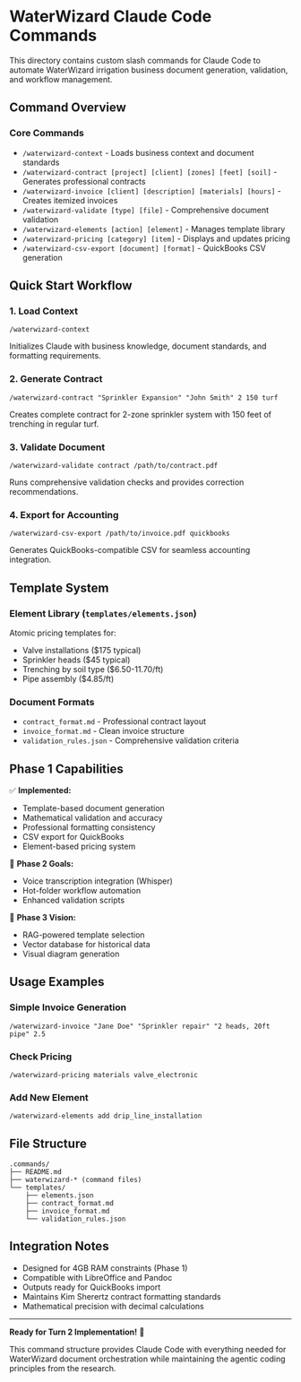 # WaterWizard Claude Code Commands

This directory contains custom slash commands for Claude Code to automate WaterWizard irrigation business document generation, validation, and workflow management.

## Command Overview

### Core Commands
- `/waterwizard-context` - Loads business context and document standards
- `/waterwizard-contract [project] [client] [zones] [feet] [soil]` - Generates professional contracts
- `/waterwizard-invoice [client] [description] [materials] [hours]` - Creates itemized invoices  
- `/waterwizard-validate [type] [file]` - Comprehensive document validation
- `/waterwizard-elements [action] [element]` - Manages template library
- `/waterwizard-pricing [category] [item]` - Displays and updates pricing
- `/waterwizard-csv-export [document] [format]` - QuickBooks CSV generation

## Quick Start Workflow

### 1. Load Context
```
/waterwizard-context
```
Initializes Claude with business knowledge, document standards, and formatting requirements.

### 2. Generate Contract
```
/waterwizard-contract "Sprinkler Expansion" "John Smith" 2 150 turf
```
Creates complete contract for 2-zone sprinkler system with 150 feet of trenching in regular turf.

### 3. Validate Document
```
/waterwizard-validate contract /path/to/contract.pdf
```
Runs comprehensive validation checks and provides correction recommendations.

### 4. Export for Accounting
```
/waterwizard-csv-export /path/to/invoice.pdf quickbooks
```
Generates QuickBooks-compatible CSV for seamless accounting integration.

## Template System

### Element Library (`templates/elements.json`)
Atomic pricing templates for:
- Valve installations ($175 typical)
- Sprinkler heads ($45 typical) 
- Trenching by soil type ($6.50-11.70/ft)
- Pipe assembly ($4.85/ft)

### Document Formats
- `contract_format.md` - Professional contract layout
- `invoice_format.md` - Clean invoice structure
- `validation_rules.json` - Comprehensive validation criteria

## Phase 1 Capabilities

✅ **Implemented:**
- Template-based document generation
- Mathematical validation and accuracy
- Professional formatting consistency
- CSV export for QuickBooks
- Element-based pricing system

🚧 **Phase 2 Goals:**
- Voice transcription integration (Whisper)
- Hot-folder workflow automation
- Enhanced validation scripts

🔮 **Phase 3 Vision:**
- RAG-powered template selection
- Vector database for historical data
- Visual diagram generation

## Usage Examples

### Simple Invoice Generation
```
/waterwizard-invoice "Jane Doe" "Sprinkler repair" "2 heads, 20ft pipe" 2.5
```

### Check Pricing
```
/waterwizard-pricing materials valve_electronic
```

### Add New Element
```
/waterwizard-elements add drip_line_installation
```

## File Structure
```
.commands/
├── README.md
├── waterwizard-* (command files)
└── templates/
    ├── elements.json
    ├── contract_format.md
    ├── invoice_format.md
    └── validation_rules.json
```

## Integration Notes

- Designed for 4GB RAM constraints (Phase 1)
- Compatible with LibreOffice and Pandoc
- Outputs ready for QuickBooks import
- Maintains Kim Sherertz contract formatting standards
- Mathematical precision with decimal calculations

---

**Ready for Turn 2 Implementation!** 🚀

This command structure provides Claude Code with everything needed for WaterWizard document orchestration while maintaining the agentic coding principles from the research.